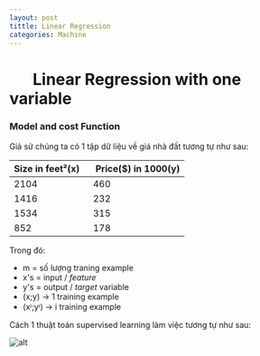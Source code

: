 ```yaml
---
layout: post
tittle: Linear Regression
categories: Machine
---
```


# &ensp; &ensp; Linear Regression with one variable
### Model and cost Function

Giả sử chúng ta có 1 tập dữ liệu về giá nhà đất tương tự như sau:

|Size in feet²(x) |&ensp; Price($) in 1000(y)|
|-----------------|:-------------------------|
|2104             |&ensp;460                 |
|1416             |&ensp;232                 |
|1534             |&ensp;315                 |
|852              |&ensp;178                 |

Trong đó:
* m = số lượng traning example
* x's = input / *feature*
* y's = output / *target* variable
* (x;y) → 1 training example
* (xᶦ;yᶦ) → i training example

Cách 1 thuật toán supervised learning làm việc tương tự như sau:

![alt](https://anujdutt9.github.io/assets/images/posts/2018/SL.png)
